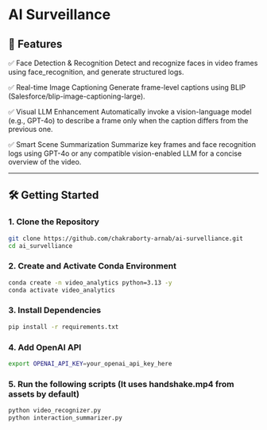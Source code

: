 # AI Surveillance

## 🚀 Features

✅ Face Detection & Recognition
Detect and recognize faces in video frames using face_recognition, and generate structured logs.

✅ Real-time Image Captioning
Generate frame-level captions using BLIP (Salesforce/blip-image-captioning-large).

✅ Visual LLM Enhancement
Automatically invoke a vision-language model (e.g., GPT-4o) to describe a frame only when the caption differs from the previous one.

✅ Smart Scene Summarization
Summarize key frames and face recognition logs using GPT-4o or any compatible vision-enabled LLM for a concise overview of the video.

---

## 🛠️ Getting Started

### 1. Clone the Repository

```bash
git clone https://github.com/chakraborty-arnab/ai-survelliance.git
cd ai_survelliance
```

### 2. Create and Activate Conda Environment
```bash
conda create -n video_analytics python=3.13 -y
conda activate video_analytics
```

### 3. Install Dependencies
```bash
pip install -r requirements.txt
```

### 4. Add OpenAI API
```bash
export OPENAI_API_KEY=your_openai_api_key_here
```

### 5. Run the following scripts (It uses handshake.mp4 from assets by default)
```bash
python video_recognizer.py
python interaction_summarizer.py
```
